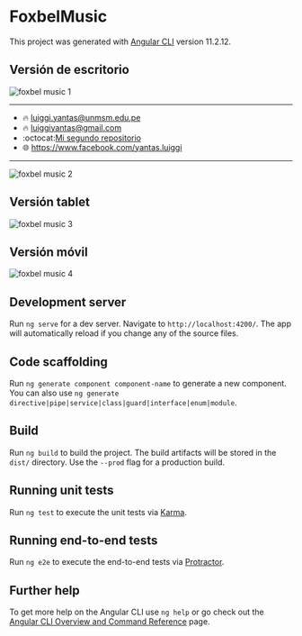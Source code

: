 # FoxbelMusic

This project was generated with [Angular CLI](https://github.com/angular/angular-cli) version 11.2.12.
## Versión de escritorio
![foxbel music 1](https://user-images.githubusercontent.com/86317658/138568054-98af437a-0a4a-458f-b10a-209e3db1b299.png)
___
- :fire: luiggi.yantas@unmsm.edu.pe
- :fire: luiggiyantas@gmail.com
- :octocat:[Mi segundo repositorio](https://github.com/LuiggiCF/SistemaEstacionamiento "LuiggiCF")
- :globe_with_meridians: <https://www.facebook.com/yantas.luiggi>
___
![foxbel music 2](https://user-images.githubusercontent.com/86317658/138568061-76c61969-5fe7-4a1e-b995-bd319e4c5a5b.PNG)

## Versión tablet
![foxbel music 3](https://user-images.githubusercontent.com/86317658/138568064-6e0a360c-5a50-4b95-9e27-29867864ee26.PNG)
## Versión móvil
![foxbel music 4](https://user-images.githubusercontent.com/86317658/138568068-c5fbca56-492a-4e1f-bcc6-5a4e745951b4.PNG)


## Development server

Run `ng serve` for a dev server. Navigate to `http://localhost:4200/`. The app will automatically reload if you change any of the source files.

## Code scaffolding

Run `ng generate component component-name` to generate a new component. You can also use `ng generate directive|pipe|service|class|guard|interface|enum|module`.

## Build

Run `ng build` to build the project. The build artifacts will be stored in the `dist/` directory. Use the `--prod` flag for a production build.

## Running unit tests

Run `ng test` to execute the unit tests via [Karma](https://karma-runner.github.io).

## Running end-to-end tests

Run `ng e2e` to execute the end-to-end tests via [Protractor](http://www.protractortest.org/).

## Further help

To get more help on the Angular CLI use `ng help` or go check out the [Angular CLI Overview and Command Reference](https://angular.io/cli) page.
